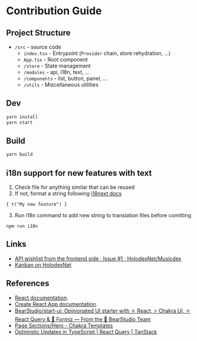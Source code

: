# Contribution Guide

## Project Structure

- `/src` - source code
  - `index.tsx` - Entrypoint (`Provider` chain, store rehydration, ...)
  - `App.tsx` - Root component
  - `/store` - State management
  - `/modules` - api, i18n, text, ...
  - `/components` - list, button, panel, ...
  - `/utils` - Miscellaneous utilities

## Dev

```bash
yarn install
yarn start
```

## Build

```bash
yarn build
```

## i18n support for new features with text

1. Check file for anything similar that can be reused
2. If not, format a string following [i18next docs](https://react.i18next.com/)

```
{ t("My new feature") }
```

3. Run i18n command to add new string to translation files before comitting

```
npm run i18n
```

## Links

- [API wishlist from the frontend side · Issue #1 · HolodexNet/Musicdex](https://github.com/HolodexNet/Musicdex/issues/1)
- [Kanban on HolodexNet](https://github.com/HolodexNet/Holodex/projects/2)

## References

- [React documentation](https://reactjs.org/).
- [Create React App documentation](https://facebook.github.io/create-react-app/docs/getting-started).
- [BearStudio/start-ui: Opinionated UI starter with ⚛️ React, ⚡️ Chakra UI, ⚛️ React Query & 🐜 Formiz — From the 🐻 BearStudio Team](https://github.com/BearStudio/start-ui)
- [Page Sections/Hero - Chakra Templates](https://chakra-templates.dev/page-sections/hero)
- [Optimistic Updates in TypeScript | React Query | TanStack](https://react-query.tanstack.com/examples/optimistic-updates-typescript)

